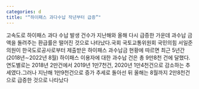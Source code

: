 ```yaml
---
categories: d
title: "“하이패스 과다수납 작년부터 급증”"
---
```

고속도로 하이패스 과다 수납 발생 건수가 지난해와 올해 다시 급증한 가운데 과수납 금액을 돌려주는 환급률은 떨어진 것으로 나타났다.국회 국토교통위원회 국민의힘 서일준 의원이 한국도로공사로부터 제출받은 하이패스 과수납금 현황에 따르면 최근 5년간(2018년∼2022년 8월) 하이패스 이용자에 대한 과수납 건은 총 9만8천 건에 달했다.연도별로는 2018년 2만건에서 2019년 1만7천건, 2020년 1만4천건으로 감소하는 추세였다.그러나 지난해 1만9천건으로 증가 추세로 돌아선 뒤 올해는 8월까지 2만8천건으로 급증한 것으로 나타났다